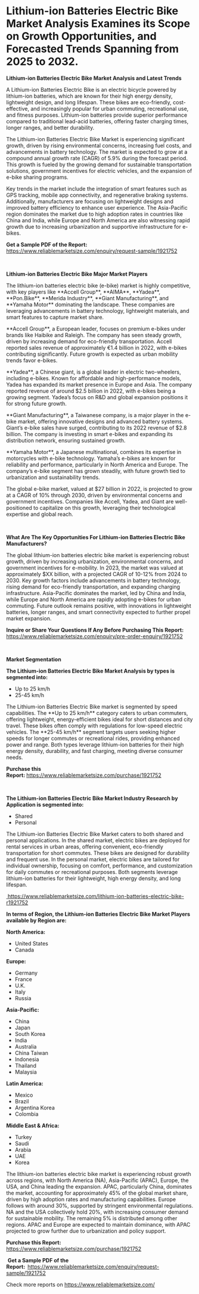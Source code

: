 <p><h1>Lithium-ion Batteries Electric Bike Market Analysis Examines its Scope on Growth Opportunities, and Forecasted Trends Spanning from 2025 to 2032.</h1></p><p><strong>Lithium-ion Batteries Electric Bike Market Analysis and Latest Trends</strong></p>
<p><p>A Lithium-ion Batteries Electric Bike is an electric bicycle powered by lithium-ion batteries, which are known for their high energy density, lightweight design, and long lifespan. These bikes are eco-friendly, cost-effective, and increasingly popular for urban commuting, recreational use, and fitness purposes. Lithium-ion batteries provide superior performance compared to traditional lead-acid batteries, offering faster charging times, longer ranges, and better durability.</p><p>The Lithium-ion Batteries Electric Bike Market is experiencing significant growth, driven by rising environmental concerns, increasing fuel costs, and advancements in battery technology. The market is expected to grow at a compound annual growth rate (CAGR) of 5.9% during the forecast period. This growth is fueled by the growing demand for sustainable transportation solutions, government incentives for electric vehicles, and the expansion of e-bike sharing programs.</p><p>Key trends in the market include the integration of smart features such as GPS tracking, mobile app connectivity, and regenerative braking systems. Additionally, manufacturers are focusing on lightweight designs and improved battery efficiency to enhance user experience. The Asia-Pacific region dominates the market due to high adoption rates in countries like China and India, while Europe and North America are also witnessing rapid growth due to increasing urbanization and supportive infrastructure for e-bikes.</p></p>
<p><strong>Get a Sample PDF of the Report:&nbsp;</strong> <a href="https://www.reliablemarketsize.com/enquiry/request-sample/1921752?utm_campaign=1133&utm_medium=2&utm_source=Github&utm_content=ia&utm_term=24012025&utm_id=lithium-ion-batteries-electric-bike">https://www.reliablemarketsize.com/enquiry/request-sample/1921752</a></p>
<p>&nbsp;</p>
<p><strong>Lithium-ion Batteries Electric Bike Major Market Players</strong></p>
<p><p>The lithium-ion batteries electric bike (e-bike) market is highly competitive, with key players like **Accell Group**, **AIMA**, **Yadea**, **Pon.Bike**, **Merida Industry**, **Giant Manufacturing**, and **Yamaha Motor** dominating the landscape. These companies are leveraging advancements in battery technology, lightweight materials, and smart features to capture market share.</p><p>**Accell Group**, a European leader, focuses on premium e-bikes under brands like Haibike and Raleigh. The company has seen steady growth, driven by increasing demand for eco-friendly transportation. Accell reported sales revenue of approximately €1.4 billion in 2022, with e-bikes contributing significantly. Future growth is expected as urban mobility trends favor e-bikes.</p><p>**Yadea**, a Chinese giant, is a global leader in electric two-wheelers, including e-bikes. Known for affordable and high-performance models, Yadea has expanded its market presence in Europe and Asia. The company reported revenue of around $2.5 billion in 2022, with e-bikes being a growing segment. Yadea’s focus on R&D and global expansion positions it for strong future growth.</p><p>**Giant Manufacturing**, a Taiwanese company, is a major player in the e-bike market, offering innovative designs and advanced battery systems. Giant’s e-bike sales have surged, contributing to its 2022 revenue of $2.8 billion. The company is investing in smart e-bikes and expanding its distribution network, ensuring sustained growth.</p><p>**Yamaha Motor**, a Japanese multinational, combines its expertise in motorcycles with e-bike technology. Yamaha’s e-bikes are known for reliability and performance, particularly in North America and Europe. The company’s e-bike segment has grown steadily, with future growth tied to urbanization and sustainability trends.</p><p>The global e-bike market, valued at $27 billion in 2022, is projected to grow at a CAGR of 10% through 2030, driven by environmental concerns and government incentives. Companies like Accell, Yadea, and Giant are well-positioned to capitalize on this growth, leveraging their technological expertise and global reach.</p></p>
<p>&nbsp;</p>
<p><strong>What Are The Key Opportunities For Lithium-ion Batteries Electric Bike Manufacturers?</strong></p>
<p><p>The global lithium-ion batteries electric bike market is experiencing robust growth, driven by increasing urbanization, environmental concerns, and government incentives for e-mobility. In 2023, the market was valued at approximately $XX billion, with a projected CAGR of 10-12% from 2024 to 2030. Key growth factors include advancements in battery technology, rising demand for eco-friendly transportation, and expanding charging infrastructure. Asia-Pacific dominates the market, led by China and India, while Europe and North America are rapidly adopting e-bikes for urban commuting. Future outlook remains positive, with innovations in lightweight batteries, longer ranges, and smart connectivity expected to further propel market expansion.</p></p>
<p><strong>Inquire or Share Your Questions If Any Before Purchasing This Report:</strong> <a href="https://www.reliablemarketsize.com/enquiry/pre-order-enquiry/1921752?utm_campaign=1133&utm_medium=2&utm_source=Github&utm_content=ia&utm_term=24012025&utm_id=lithium-ion-batteries-electric-bike">https://www.reliablemarketsize.com/enquiry/pre-order-enquiry/1921752</a></p>
<p>&nbsp;</p>
<p><strong>Market Segmentation</strong></p>
<p><strong>The Lithium-ion Batteries Electric Bike Market Analysis by types is segmented into:</strong></p>
<p><ul><li>Up to 25 km/h</li><li>25-45 km/h</li></ul></p>
<p><p>The Lithium-ion Batteries Electric Bike market is segmented by speed capabilities. The **Up to 25 km/h** category caters to urban commuters, offering lightweight, energy-efficient bikes ideal for short distances and city travel. These bikes often comply with regulations for low-speed electric vehicles. The **25-45 km/h** segment targets users seeking higher speeds for longer commutes or recreational rides, providing enhanced power and range. Both types leverage lithium-ion batteries for their high energy density, durability, and fast charging, meeting diverse consumer needs.</p></p>
<p><strong>Purchase this Report:&nbsp;</strong><a href="https://www.reliablemarketsize.com/purchase/1921752?utm_campaign=1133&utm_medium=2&utm_source=Github&utm_content=ia&utm_term=24012025&utm_id=lithium-ion-batteries-electric-bike">https://www.reliablemarketsize.com/purchase/1921752</a></p>
<p>&nbsp;</p>
<p><strong>The Lithium-ion Batteries Electric Bike Market Industry Research by Application is segmented into:</strong></p>
<p><ul><li>Shared</li><li>Personal</li></ul></p>
<p><p>The Lithium-ion Batteries Electric Bike Market caters to both shared and personal applications. In the shared market, electric bikes are deployed for rental services in urban areas, offering convenient, eco-friendly transportation for short commutes. These bikes are designed for durability and frequent use. In the personal market, electric bikes are tailored for individual ownership, focusing on comfort, performance, and customization for daily commutes or recreational purposes. Both segments leverage lithium-ion batteries for their lightweight, high energy density, and long lifespan.</p></p>
<p><a href="https://www.reliablemarketsize.com/lithium-ion-batteries-electric-bike-r1921752?utm_campaign=1133&utm_medium=2&utm_source=Github&utm_content=ia&utm_term=24012025&utm_id=lithium-ion-batteries-electric-bike">&nbsp;https://www.reliablemarketsize.com/lithium-ion-batteries-electric-bike-r1921752</a></p>
<p><strong>In terms of Region, the Lithium-ion Batteries Electric Bike Market Players available by Region are:</strong></p>
<p>
    <p> <strong> North America: </strong>
        <ul>
            <li>United States</li>
            <li>Canada</li>
        </ul>
        </p> 
    <p> <strong> Europe: </strong>
        <ul>
            <li>Germany</li>
            <li>France</li>
            <li>U.K.</li>
            <li>Italy</li>
            <li>Russia</li>
        </ul>
        </p> 
    <p> <strong> Asia-Pacific: </strong>
        <ul>
            <li>China</li>
            <li>Japan</li>
            <li>South Korea</li>
            <li>India</li>
            <li>Australia</li>
            <li>China Taiwan</li>
            <li>Indonesia</li>
            <li>Thailand</li>
            <li>Malaysia</li>
        </ul>
        </p> 
    <p> <strong> Latin America: </strong>
        <ul>
            <li>Mexico</li>
            <li>Brazil</li>
            <li>Argentina Korea</li>
            <li>Colombia</li>
        </ul>
        </p> 
    <p> <strong> Middle East & Africa: </strong>
        <ul>
            <li>Turkey</li>
            <li>Saudi</li>
            <li>Arabia</li>
            <li>UAE</li>
            <li>Korea</li>
        </ul>
    </p>
    </p>
<p><p>The lithium-ion batteries electric bike market is experiencing robust growth across regions, with North America (NA), Asia-Pacific (APAC), Europe, the USA, and China leading the expansion. APAC, particularly China, dominates the market, accounting for approximately 45% of the global market share, driven by high adoption rates and manufacturing capabilities. Europe follows with around 30%, supported by stringent environmental regulations. NA and the USA collectively hold 20%, with increasing consumer demand for sustainable mobility. The remaining 5% is distributed among other regions. APAC and Europe are expected to maintain dominance, with APAC projected to grow further due to urbanization and policy support.</p></p>
<p><strong>Purchase this Report: </strong><a href="https://www.reliablemarketsize.com/purchase/1921752?utm_campaign=1133&utm_medium=2&utm_source=Github&utm_content=ia&utm_term=24012025&utm_id=lithium-ion-batteries-electric-bike">https://www.reliablemarketsize.com/purchase/1921752</a></p>
<p>&nbsp;<strong>Get a Sample PDF of the Report:&nbsp;&nbsp;</strong><a href="https://www.reliablemarketsize.com/enquiry/request-sample/1921752?utm_campaign=1133&utm_medium=2&utm_source=Github&utm_content=ia&utm_term=24012025&utm_id=lithium-ion-batteries-electric-bike">https://www.reliablemarketsize.com/enquiry/request-sample/1921752</a></p>
<p><strong></strong></p>
<p>Check more reports on <a href="https://www.reliablemarketsize.com/?utm_campaign=1133&utm_medium=2&utm_source=Github&utm_content=ia&utm_term=24012025&utm_id=lithium-ion-batteries-electric-bike">https://www.reliablemarketsize.com/</a></p>
